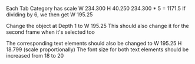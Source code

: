 Each Tab Category has scale W 234.300 H 40.250
234.300 * 5 = 1171.5
If dividing by 6, we then get W 195.25

Change the object at Depth 1 to W 195.25
This should also change it for the second frame when it's selected too

The corresponding text elements should also be changed to W 195.25 H 18.799 (scale proportionally)
The font size for both text elements should be increased from 18 to 20